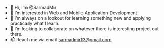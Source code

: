 - 👋 Hi, I’m @SarmadMir
- 👀 I’m interested in Web and Mobile Application Development.
- 🌱 I’m always on a lookout for learning something new and applying practically what I learn.
- 💞️ I’m looking to collaborate on whatever there is interesting project out there.
- 📫 Reach me via email sarmadmir13@gmail.com

<!---
SarmadMir/SarmadMir is a ✨ special ✨ repository because its `README.md` (this file) appears on your GitHub profile.
You can click the Preview link to take a look at your changes.
--->
